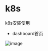 # k8s
k8s安装使用


-  dashboard首页

![image](https://github.com/nika86v/k8s/blob/master/images/WX20180629-125403%402x.png)
